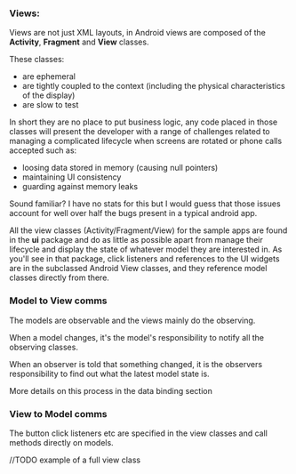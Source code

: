 

### Views:
Views are not just XML layouts, in Android views are composed of the **Activity**, **Fragment** and **View** classes.

These classes:

- are ephemeral
- are tightly coupled to the context (including the physical characteristics of the display)
- are slow to test

In short they are no place to put business logic, any code placed in those classes will present the developer with a range of challenges related to managing a complicated lifecycle when screens are rotated or phone calls accepted such as:

- loosing data stored in memory (causing null pointers)
- maintaining UI consistency
- guarding against memory leaks

Sound familiar? I have no stats for this but I would guess that those issues account for well over half the bugs present in a typical android app.

All the view classes (Activity/Fragment/View) for the sample apps are found in the **ui** package and do as little as possible apart from manage their lifecycle and display the state of whatever model they are interested in. As you'll see in that package, click listeners and references to the UI widgets are in the subclassed Android View classes, and they reference model classes directly from there.


### Model to View comms

The models are observable and the views mainly do the observing.

When a model changes, it's the model's responsibility to notify all the observing classes.

When an observer is told that something changed, it is the observers responsibility to find out what the latest model state is.

More details on this process in the data binding section

### View to Model comms

The button click listeners etc are specified in the view classes and call methods directly on models.

//TODO example of a full view class
